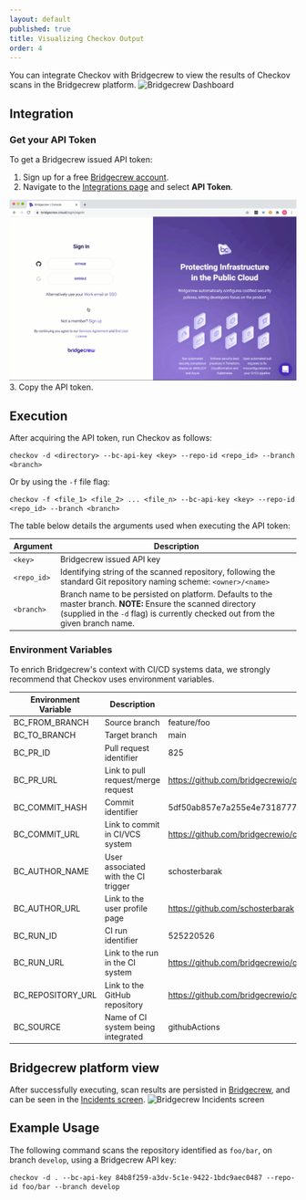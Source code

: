 ```yaml
---
layout: default
published: true
title: Visualizing Checkov Output
order: 4
---
```


You can integrate Checkov with Bridgecrew to view the results of Checkov scans in the Bridgecrew platform.
![Bridgecrew Dashboard](/bridgecrew-dashboard.png)

## Integration

### Get your API Token

To get a Bridgecrew issued API token:

1. Sign up for a free [Bridgecrew account](https://www.bridgecrew.cloud/).
2. Navigate to the [Integrations page](https://www.bridgecrew.cloud/integrations) and select **API Token**.

![API Token](api-token.gif)
3. Copy the API token.

## Execution

After acquiring the API token, run Checkov as follows:

```shell
checkov -d <directory> --bc-api-key <key> --repo-id <repo_id> --branch <branch>
```

Or by using the `-f` file flag:

```shell
checkov -f <file_1> <file_2> ... <file_n> --bc-api-key <key> --repo-id <repo_id> --branch <branch>
```

The table below details the arguments used when executing the API token:

| Argument | Description |
| -------- | ----------- |
| `<key>` | Bridgecrew issued API key |
| `<repo_id>` | Identifying string of the scanned repository, following the standard Git repository naming scheme: `<owner>/<name>` |
| `<branch>` | Branch name to be persisted on platform. Defaults to the master branch. **NOTE:** Ensure the scanned directory (supplied in the `-d` flag) is currently checked out from the given branch name. |

### Environment Variables

To enrich Bridgecrew's context with CI/CD systems data, we strongly recommend that Checkov uses environment variables.

| Environment Variable | Description | Example |
| -------- | ----------- | ----------- |
| BC_FROM_BRANCH | Source branch | feature/foo |
| BC_TO_BRANCH | Target branch | main |
| BC_PR_ID | Pull request identifier | 825 |
| BC_PR_URL | Link to pull request/merge request | https://github.com/bridgecrewio/checkov/pull/825 |
| BC_COMMIT_HASH | Commit identifier | 5df50ab857e7a255e4e731877748b539915ad489 |
| BC_COMMIT_URL | Link to commit in CI/VCS system | https://github.com/bridgecrewio/checkov/commit/5df50ab857e7a255e4e731877748b539915ad489 |
| BC_AUTHOR_NAME | User associated with the CI trigger | schosterbarak |
| BC_AUTHOR_URL | Link to the user profile page | https://github.com/schosterbarak |
| BC_RUN_ID | CI run identifier | 525220526 |
| BC_RUN_URL | Link to the run in the CI system | https://github.com/bridgecrewio/checkov/actions/runs/525220526 |
| BC_REPOSITORY_URL | Link to the GitHub repository | https://github.com/bridgecrewio/checkov/ |
| BC_SOURCE | Name of CI system being integrated | githubActions |

## Bridgecrew platform view

After successfully executing, scan results are persisted in [Bridgecrew](https://www.bridgecrew.cloud), and can be seen in the [Incidents screen](https://www.bridgecrew.cloud/incidents).
![Bridgecrew Incidents screen](/bridgecrew-incidents.png)

## Example Usage

The following command scans the repository identified as `foo/bar`, on branch `develop`, using a Bridgecrew API key:

```shell
checkov -d . --bc-api-key 84b8f259-a3dv-5c1e-9422-1bdc9aec0487 --repo-id foo/bar --branch develop
```
